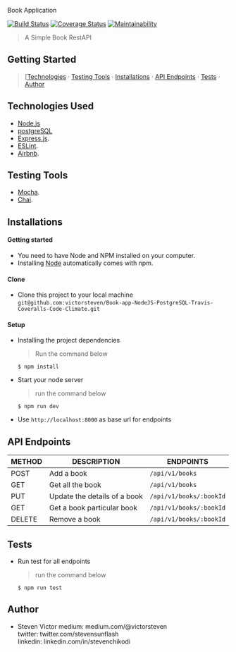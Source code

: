
Book Application

[![Build Status](https://travis-ci.org/victorsteven/Book-app-NodeJS-PostgreSQL-Travis-Coveralls-Code-Climate.svg?branch=master)](https://travis-ci.org/victorsteven/Book-app-NodeJS-PostgreSQL-Travis-Coveralls-Code-Climate)    [![Coverage Status](https://coveralls.io/repos/github/victorsteven/Book-app-NodeJS-PostgreSQL-Travis-Coveralls-Code-Climate/badge.svg?branch=master)](https://coveralls.io/github/victorsteven/Book-app-NodeJS-PostgreSQL-Travis-Coveralls-Code-Climate?branch=master)    [![Maintainability](https://api.codeclimate.com/v1/badges/750e4ce5c8a8112eec3a/maintainability)](https://codeclimate.com/github/victorsteven/Book-app-NodeJS-PostgreSQL-Travis-Coveralls-Code-Climate/maintainability) 

> A Simple Book RestAPI

## Getting Started

> [[Technologies](#technologies-used) &middot; [Testing Tools](#testing-tools) &middot; [Installations](#installations) &middot; [API Endpoints](#api-endpoints) &middot; [Tests](#tests) &middot; [Author](#author)


## Technologies Used

[node]: (https://nodejs.org)

- [Node.js](node)
- [postgreSQL](node)
- [Express.js](https://expressjs.com).
- [ESLint](https://eslint.org/).
- [Airbnb](https://www.npmjs.com/package/eslint-config-airbnb).

## Testing Tools

- [Mocha](https://mochajs.org/).
- [Chai](https://chaijs.com).

## Installations

#### Getting started

- You need to have Node and NPM installed on your computer.
- Installing [Node](node) automatically comes with npm.

#### Clone

- Clone this project to your local machine `git@github.com:victorsteven/Book-app-NodeJS-PostgreSQL-Travis-Coveralls-Code-Climate.git`

#### Setup

- Installing the project dependencies
  > Run the command below
  ```shell
  $ npm install
  ```
- Start your node server
  > run the command below
  ```shell
  $ npm run dev
  ```
- Use `http://localhost:8000` as base url for endpoints

## API Endpoints

| METHOD | DESCRIPTION                             | ENDPOINTS                 |
| ------ | --------------------------------------- | ------------------------- |
| POST   | Add a book                              | `/api/v1/books`           |
| GET    | Get all the book                        | `/api/v1/books`           |
| PUT    | Update the details of a book            | `/api/v1/books/:bookId`   |
| GET    | Get a book particular book              | `/api/v1/books/:bookId`   |
| DELETE | Remove a book                           | `/api/v1/books/:bookId`   |


## Tests

- Run test for all endpoints
  > run the command below
  ```shell
  $ npm run test
  ```


## Author

- Steven Victor
   medium: medium.com/@victorsteven  
   twitter: twitter.com/stevensunflash  
   linkedin: linkedin.com/in/stevenchikodi
